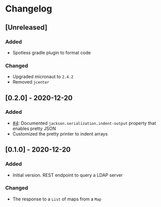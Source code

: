 # Changelog

## [Unreleased]
### Added
- Spotless gradle plugin to format code

### Changed
- Upgraded micronaut to `2.4.2`
- Removed `jcenter`

## [0.2.0] - 2020-12-20
### Added
- [#4](https://github.com/devatherock/ldap-search-api/issues/4): Documented `jackson.serialization.indent-output` property that enables pretty JSON
- Customized the pretty printer to indent arrays

## [0.1.0] - 2020-12-20
### Added
- Initial version. REST endpoint to query a LDAP server

### Changed
- The response to a `List` of maps from a `Map`